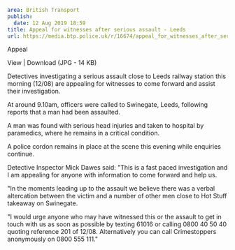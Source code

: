 ```yaml
area: British Transport
publish:
  date: 12 Aug 2019 18:59
title: Appeal for witnesses after serious assault - Leeds
url: https://media.btp.police.uk/r/16674/appeal_for_witnesses_after_serious_assault_-_leed
```

Appeal

View | Download (JPG - 14 KB)

Detectives investigating a serious assault close to Leeds railway station this morning (12/08) are appealing for witnesses to come forward and assist their investigation.

At around 9.10am, officers were called to Swinegate, Leeds, following reports that a man had been assaulted.

A man was found with serious head injuries and taken to hospital by paramedics, where he remains in a critical condition.

A police cordon remains in place at the scene this evening while enquiries continue.

Detective Inspector Mick Dawes said: "This is a fast paced investigation and I am appealing for anyone with information to come forward and help us.

"In the moments leading up to the assault we believe there was a verbal altercation between the victim and a number of other men close to Hot Stuff takeaway on Swinegate.

"I would urge anyone who may have witnessed this or the assault to get in touch with us as soon as possible by texting 61016 or calling 0800 40 50 40 quoting reference 201 of 12/08. Alternatively you can call Crimestoppers anonymously on 0800 555 111."
